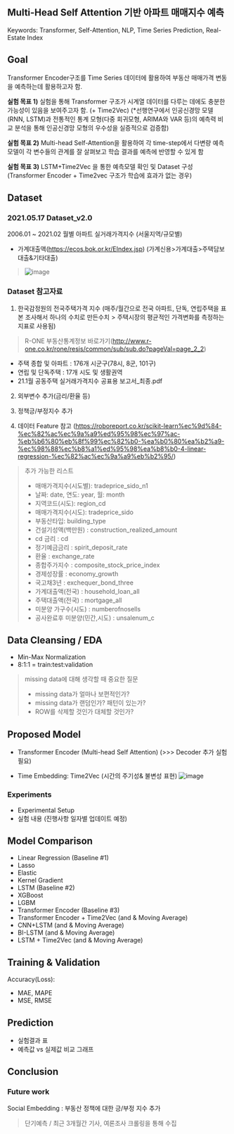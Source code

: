 ## Multi-Head Self Attention 기반 아파트 매매지수 예측

Keywords: Transformer, Self-Attention, NLP, Time Series Prediction, Real-Estate Index


## Goal

Transformer Encoder구조를 Time Series 데이터에 활용하여 부동산 매매가격 변동을 예측하는데 활용하고자 함.

**실험 목표 1)** 실험을 통해 Transformer 구조가 시계열 데이터를 다루는 데에도 충분한 가능성이 있음을 보여주고자 함. (+ Time2Vec)
(*선행연구에서 인공신경망 모델(RNN, LSTM)과 전통적인 통계 모형(다중 회귀모형, ARIMA와 VAR 등)의 예측력 비교 분석을 통해 인공신경망 모형의 우수성을 실증적으로 검증함)

**실험 목표 2)**  Multi-head Self-Attention을 활용하여 각  time-step에서 다변량 예측모델이 각 변수들의 관계를 잘 살펴보고 학습 결과를 예측에 반영할 수 있게 함

**실험 목표 3)** LSTM+Time2Vec 을 통한 예측모델 확인 및 Dataset 구성 (Transformer Encoder + Time2vec 구조가 학습에 효과가 없는 경우)


## Dataset

### 2021.05.17 Dataset_v2.0
2006.01 ~ 2021.02 월별 아파트 실거래가격지수 (서울지역/규모별)
+ 가계대출액(https://ecos.bok.or.kr/EIndex.jsp) (가계신용>가계대출>주택담보대출&기타대출)

> ![image](https://user-images.githubusercontent.com/49928736/118402031-139e5480-b6a3-11eb-8499-a80988c2fc5c.png)

### Dataset 참고자료

1. 한국감정원의 전국주택가격 지수 (매주/월간으로 전국 아파트, 단독, 연립주택을 표본 조사해서 하나의 수치로 만든수치 > 주택시장의 평균적인 가격변화를 측정하는 지표로 사용됨)
> R-ONE 부동산통계정보 바로가기(http://www.r-one.co.kr/rone/resis/common/sub/sub.do?pageVal=page_2_2)
 - 주택 종합 및 아파트 : 176개 시군구(78시, 8군, 101구)
 - 연립 및 단독주택 : 17개 시도 및 생활권역
 - 21.1월 공동주택 실거래가격지수 공표용 보고서_최종.pdf

2. 외부변수 추가(금리/환율 등)

3. 정책긍/부정지수 추가

4. 데이터 Feature 참고 (https://roboreport.co.kr/scikit-learn%ec%9d%84-%ec%82%ac%ec%9a%a9%ed%95%98%ec%97%ac-%eb%b6%80%eb%8f%99%ec%82%b0-%ea%b0%80%ea%b2%a9-%ec%98%88%ec%b8%a1%ed%95%98%ea%b8%b0-4-linear-regression-%ec%82%ac%ec%9a%a9%eb%b2%95/)

> 추가 가능한 리스트
> - 매매가격지수(시도별): tradeprice_sido_n1
> - 날짜: date, 연도: year, 월: month
> - 지역코드(시도): region_cd
> - 매매가격지수(시도): tradeprice_sido
> - 부동산타입:	building_type
> - 건설기성액(백만원)	: construction_realized_amount
> - cd 금리	: cd
> - 정기예금금리	: spirit_deposit_rate
> - 환율	: exchange_rate
> - 종합주가지수	: composite_stock_price_index
> - 경제성장률	: economy_growth
> - 국고채3년	: exchequer_bond_three
> - 가계대출액(전국)	: household_loan_all
> - 주택대출액(전국)	: mortgage_all
> - 미분양 가구수(시도)	: numberofnosells
> - 공사완료후 미분양(민간,시도) : unsalenum_c 


## Data Cleansing / EDA

- Min-Max Normalization
- 8:1:1 = train:test:validation

> missing data에 대해 생각할 때 중요한 질문
> - missing data가 얼마나 보편적인가?
> - missing data가 랜덤인가? 패턴이 있는가?
> - ROW를 삭제할 것인가 대체할 것인가?

## Proposed Model
- Transformer Encoder (Multi-head Self Attention) (>>> Decoder 추가 실험 필요)
+ Time Embedding: Time2Vec (시간의 주기성& 불변성 표현)
![image](https://user-images.githubusercontent.com/49928736/118404363-95937b00-b6ad-11eb-8012-3bfb08008e91.png)



### Experiments
- Experimental Setup
- 실험 내용 (진행사항 일자별 업데이트 예정)

## Model Comparison
- Linear Regression (Baseline #1)
- Lasso
- Elastic
- Kernel Gradient
- LSTM (Baseline #2)
- XGBoost
- LGBM
- Transformer Encoder (Baseline #3)
- Transformer Encoder + Time2Vec (and & Moving Average)
- CNN+LSTM (and & Moving Average)
- BI-LSTM (and & Moving Average)
- LSTM + Time2Vec (and & Moving Average)

## Training & Validation

Accuracy(Loss):
- MAE, MAPE
- MSE, RMSE


## Prediction
- 실험결과 표
- 예측값 vs 실제값 비교 그래프

## Conclusion

### Future work
Social Embedding : 부동산 정책에 대한 긍/부정 지수 추가
> 단기예측 / 최근 3개월간 기사, 여론조사 크롤링을 통해 수집
